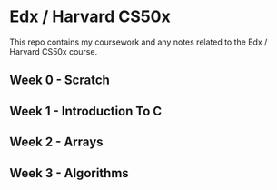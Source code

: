 # Edx / Harvard CS50x

This repo contains my coursework and any notes related to the Edx / Harvard CS50x course.

## Week 0 - Scratch

## Week 1 - Introduction To C

## Week 2 - Arrays

## Week 3 - Algorithms
